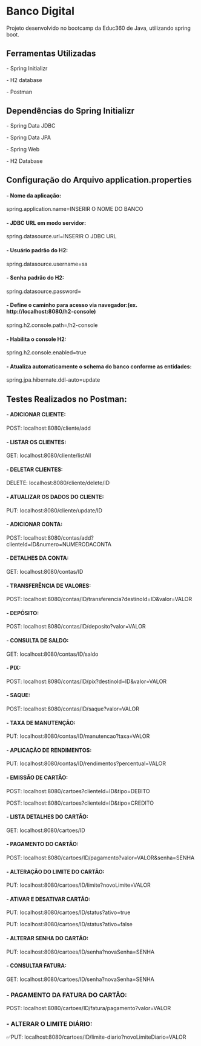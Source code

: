 <h1>Banco Digital</h1>

<p>Projeto desenvolvido no bootcamp da Educ360 de Java, utilizando spring boot.</p>

<h2>Ferramentas Utilizadas</h2>
<p>- Spring Initializr</p>
<p>- H2 database</p>
<p>- Postman</p>

<h2>Dependências do Spring Initializr</h2>
<p>- Spring Data JDBC</p>
<p>- Spring Data JPA</p>
<p>- Spring Web</p>
<p>- H2 Database</p>

<h2>Configuração do Arquivo application.properties</h2>
<h4>- Nome da aplicação:</h4>
<p>spring.application.name=INSERIR O NOME DO BANCO</p>

<h4>- JDBC URL em modo servidor:</h4>
<p>spring.datasource.url=INSERIR O JDBC URL</p>

<h4>- Usuário padrão do H2:</h4>
<p>spring.datasource.username=sa</p>

<h4>- Senha padrão do H2:</h4>
<p>spring.datasource.password=</p>

<h4>- Define o caminho para acesso via navegador:(ex. http://localhost:8080/h2-console)</h4>
<p>spring.h2.console.path=/h2-console</p>

<h4>- Habilita o console H2:</h4>
<p>spring.h2.console.enabled=true</p>

<h4>- Atualiza automaticamente o schema do banco conforme as entidades:</h4>
<p>spring.jpa.hibernate.ddl-auto=update</p>

<h2>Testes Realizados no Postman:</h2>
<h4>- ADICIONAR CLIENTE:</h4>
<p>POST: localhost:8080/cliente/add</p>

<h4>- LISTAR OS CLIENTES:</h4>
<p>GET: localhost:8080/cliente/listAll</p>

<h4>- DELETAR CLIENTES:</h4>
<p>DELETE: localhost:8080/cliente/delete/ID</p>

<h4>- ATUALIZAR OS DADOS DO CLIENTE:</h4>
<p>PUT: localhost:8080/cliente/update/ID</p>

<h4>- ADICIONAR CONTA:</h4>
<p>POST: localhost:8080/contas/add?clienteId=ID&numero=NUMERODACONTA</p>

<h4>- DETALHES DA CONTA:</h4>
<p>GET: localhost:8080/contas/ID</p>

<h4>- TRANSFERÊNCIA DE VALORES:</h4>
<p>POST: localhost:8080/contas/ID/transferencia?destinoId=ID&valor=VALOR</p>

<h4>- DEPÓSITO:</h4>
<p>POST: localhost:8080/contas/ID/deposito?valor=VALOR</p>

<h4>- CONSULTA DE SALDO:</h4>
<p>GET: localhost:8080/contas/ID/saldo</p>

<h4>- PIX:</h4>
<p>POST: localhost:8080/contas/ID/pix?destinoId=ID&valor=VALOR</p>

<h4>- SAQUE:</h4>
<p>POST: localhost:8080/contas/ID/saque?valor=VALOR</p>

<h4>- TAXA DE MANUTENÇÃO:</h4>
<p>PUT: localhost:8080/contas/ID/manutencao?taxa=VALOR</p>

<h4>- APLICAÇÃO DE RENDIMENTOS:</h4>
<p>PUT: localhost:8080/contas/ID/rendimentos?percentual=VALOR</p>

<h4>- EMISSÃO DE CARTÃO:</h4>
<p>POST: localhost:8080/cartoes?clienteId=ID&tipo=DEBITO</p>

<p>POST: localhost:8080/cartoes?clienteId=ID&tipo=CREDITO</p>

<h4>- LISTA DETALHES DO CARTÃO:</h4>
<p>GET: localhost:8080/cartoes/ID</p>

<h4>- PAGAMENTO DO CARTÃO:</h4>
<p>POST: localhost:8080/cartoes/ID/pagamento?valor=VALOR&senha=SENHA</p>

<h4>- ALTERAÇÃO DO LIMITE DO CARTÃO:</h4>
<p>PUT: localhost:8080/cartoes/ID/limite?novoLimite=VALOR</p>

<h4>- ATIVAR E DESATIVAR CARTÃO:</h4>
<p>PUT: localhost:8080/cartoes/ID/status?ativo=true</p>

<p>PUT: localhost:8080/cartoes/ID/status?ativo=false</p>

<h4>- ALTERAR SENHA DO CARTÃO:</h4>
<p>PUT: localhost:8080/cartoes/ID/senha?novaSenha=SENHA</p>

<h4>- CONSULTAR FATURA:</h4>
<p>GET: localhost:8080/cartoes/ID/senha?novaSenha=SENHA</p>

<h3>- PAGAMENTO DA FATURA DO CARTÃO:</h3>
<p>POST: localhost:8080/cartoes/ID/fatura/pagamento?valor=VALOR</p>

<h3>- ALTERAR O LIMITE DIÁRIO:</h3>
<p>✅PUT: localhost:8080/cartoes/ID/limite-diario?novoLimiteDiario=VALOR</p>
